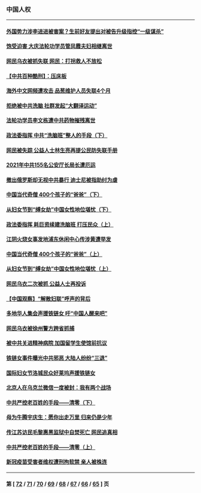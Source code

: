 ### 中国人权
---
#### [外国势力涉李进进被害案？生前好友提出对被告升级指控“一级谋杀”](../../pages/ncid278/n13657579.md) 
#### [饱受迫害 大庆法轮功学员管凤霞夫妇相继离世](../../pages/ncid278/n13653590.md) 
#### [网民乌衣被抓失联 网民：打拐救人不放松](../../pages/ncid278/n13655616.md) 
#### [【中共百种酷刑】：压床板](../../pages/ncid278/n13647678.md) 
#### [海外中文网频遭攻击 品葱维护人员失联4个月](../../pages/ncid278/n13648516.md) 
#### [拒绝被中共洗脑 社群发起“大翻译运动”](../../pages/ncid278/n13650120.md) 
#### [法轮功学员李文栋遭中共药物摧残离世](../../pages/ncid278/n13645413.md) 
#### [政法委指挥 中共“洗脑班”整人的手段（下）](../../pages/ncid278/n13642928.md) 
#### [网民被失踪 公益人士林生亮再提公民防失联手册](../../pages/ncid278/n13645676.md) 
#### [2021年中共155名公安厅长局长遭厄运](../../pages/ncid278/n13639340.md) 
#### [撤出俄罗斯却无视中共暴行 迪士尼被指助纣为虐](../../pages/ncid278/n13643422.md) 
#### [中国当代奇僧 400个孩子的“爸爸”（下）](../../pages/ncid278/n13639864.md) 
#### [从妇女节到“缚女劫”中国女性地位堪忧（下）](../../pages/ncid278/n13639950.md) 
#### [政法委指挥 耗巨资续建洗脑班 打压民众（上）](../../pages/ncid278/n13636730.md) 
#### [江阴火烧女事发地浦东休闲中心传涉黄遭举发](../../pages/ncid278/n13641083.md) 
#### [中国当代奇僧 400个孩子的“爸爸”（上）](../../pages/ncid278/n13639845.md) 
#### [从妇女节到“缚女劫”中国女性地位堪忧（上）](../../pages/ncid278/n13639944.md) 
#### [网民乌衣二次被抓 公益人士再投诉](../../pages/ncid278/n13638844.md) 
#### [【中国观察】“解散妇联”呼声的背后](../../pages/ncid278/n13636324.md) 
#### [多地华人集会声援铁链女 吁“中国人醒来吧”](../../pages/ncid278/n13636338.md) 
#### [网民乌衣被徐州警方跨省抓捕](../../pages/ncid278/n13635948.md) 
#### [被中共关进精神病院 加国留学生使馆前抗议](../../pages/ncid278/n13634820.md) 
#### [铁链女事件曝光中共邪恶 大陆人纷纷“三退”](../../pages/ncid278/n13630512.md) 
#### [国际妇女节洛城民众好莱坞声援铁链女](../../pages/ncid278/n13631896.md) 
#### [北京人在乌克兰微信一度被封：我有两个战场](../../pages/ncid278/n13631788.md) 
#### [中共严控老百姓的手段——清零（下）](../../pages/ncid278/n13628364.md) 
#### [母为牛腾宇庆生：愿你出走万里 归来仍是少年](../../pages/ncid278/n13630125.md) 
#### [传江苏访民毛黎惠黑监狱中自焚死亡 网民追真相](../../pages/ncid278/n13626175.md) 
#### [中共严控老百姓的手段——清零（上）](../../pages/ncid278/n13623997.md) 
#### [新冠疫苗受害者维权遭刑拘软禁 亲人被株连](../../pages/ncid278/n13625585.md) 

---
#### 第 [ [72](./72.md) / [71](./71.md) / [70](./70.md) / [69](./69.md) / [68](./68.md) / [67](./67.md) / [66](./66.md) / [65](./65.md) ] 页

